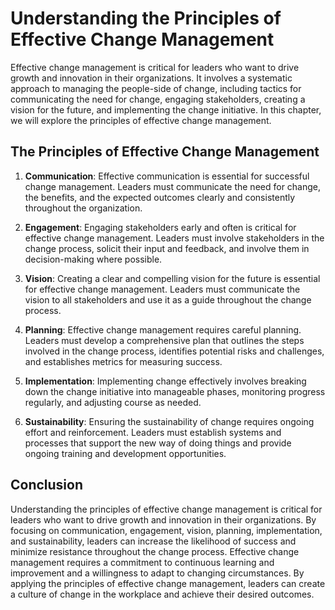 Understanding the Principles of Effective Change Management
================================================================================================================

Effective change management is critical for leaders who want to drive growth and innovation in their organizations. It involves a systematic approach to managing the people-side of change, including tactics for communicating the need for change, engaging stakeholders, creating a vision for the future, and implementing the change initiative. In this chapter, we will explore the principles of effective change management.

The Principles of Effective Change Management
---------------------------------------------

1. **Communication**: Effective communication is essential for successful change management. Leaders must communicate the need for change, the benefits, and the expected outcomes clearly and consistently throughout the organization.

2. **Engagement**: Engaging stakeholders early and often is critical for effective change management. Leaders must involve stakeholders in the change process, solicit their input and feedback, and involve them in decision-making where possible.

3. **Vision**: Creating a clear and compelling vision for the future is essential for effective change management. Leaders must communicate the vision to all stakeholders and use it as a guide throughout the change process.

4. **Planning**: Effective change management requires careful planning. Leaders must develop a comprehensive plan that outlines the steps involved in the change process, identifies potential risks and challenges, and establishes metrics for measuring success.

5. **Implementation**: Implementing change effectively involves breaking down the change initiative into manageable phases, monitoring progress regularly, and adjusting course as needed.

6. **Sustainability**: Ensuring the sustainability of change requires ongoing effort and reinforcement. Leaders must establish systems and processes that support the new way of doing things and provide ongoing training and development opportunities.

Conclusion
----------

Understanding the principles of effective change management is critical for leaders who want to drive growth and innovation in their organizations. By focusing on communication, engagement, vision, planning, implementation, and sustainability, leaders can increase the likelihood of success and minimize resistance throughout the change process. Effective change management requires a commitment to continuous learning and improvement and a willingness to adapt to changing circumstances. By applying the principles of effective change management, leaders can create a culture of change in the workplace and achieve their desired outcomes.
